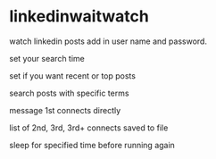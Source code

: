 # linkedinwaitwatch
watch linkedin posts
add in user name and password.

set your search time


set if you want recent or top posts


search posts with specific terms


message 1st connects directly


list of 2nd, 3rd, 3rd+ connects saved to file


sleep for specified time before running again
